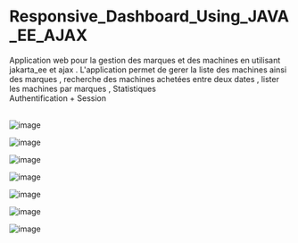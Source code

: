# Responsive_Dashboard_Using_JAVA_EE_AJAX
Application web pour la gestion des marques et des machines en utilisant jakarta_ee et ajax . 
 L'application permet de gerer la liste des machines ainsi des marques , recherche des machines achetées entre deux dates , lister les machines par marques , Statistiques <br />
 Authentification + Session <br/><br/>
 
![image](https://user-images.githubusercontent.com/86926143/150641252-3e3740e7-a03a-42fb-bceb-7744f83ebeef.png)


![image](https://user-images.githubusercontent.com/86926143/150641371-0f054bcf-46cf-49a6-b634-113257fa6d14.png)


![image](https://user-images.githubusercontent.com/86926143/150641430-74d32cd4-cd34-4fa7-be57-debb4854aee5.png)


![image](https://user-images.githubusercontent.com/86926143/150641463-60903aaf-5675-44f7-b705-f33d2c47740e.png)


![image](https://user-images.githubusercontent.com/86926143/150641531-5b05a393-ee87-439e-85dc-56580f297559.png)


![image](https://user-images.githubusercontent.com/86926143/150641551-0ea2ae78-6137-4876-9ed7-cf60c93561bb.png)


![image](https://user-images.githubusercontent.com/86926143/150641564-85a6a2bf-3e68-4a62-9f95-4f18c48877d0.png)




 

